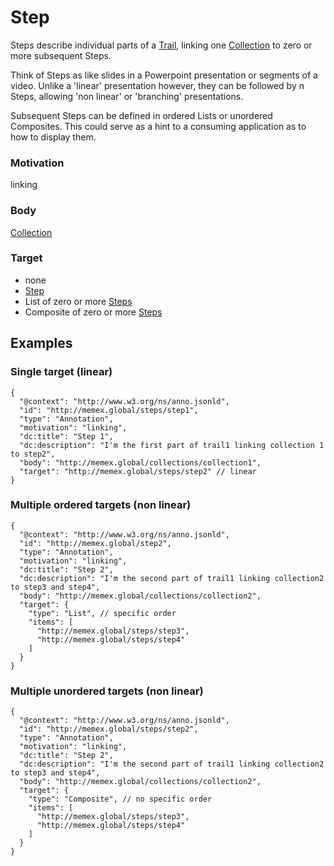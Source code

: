 
# Step

Steps describe individual parts of a [Trail](Trail.md), linking one [Collection](Collection.md) to zero or more subsequent Steps.

Think of Steps as like slides in a Powerpoint presentation or segments of a video. Unlike a 'linear' presentation however, they can be followed by n Steps, allowing 'non linear' or 'branching' presentations. 

Subsequent Steps can be defined in ordered Lists or unordered Composites. This could serve as a hint to a consuming application as to how to display them.

### Motivation 
linking

### Body
[Collection](Collection.md)

### Target
- none
- [Step](Step.md)
- List of zero or more [Steps](Step.md)
- Composite of zero or more [Steps](Step.md)

## Examples

### Single target (linear)

```
{
  "@context": "http://www.w3.org/ns/anno.jsonld",
  "id": "http://memex.global/steps/step1",
  "type": "Annotation",
  "motivation": "linking",
  "dc:title": "Step 1",
  "dc:description": "I'm the first part of trail1 linking collection 1 to step2",
  "body": "http://memex.global/collections/collection1",
  "target": "http://memex.global/steps/step2" // linear
}
```

### Multiple ordered targets (non linear)
```
{
  "@context": "http://www.w3.org/ns/anno.jsonld",
  "id": "http://memex.global/step2",
  "type": "Annotation",
  "motivation": "linking",
  "dc:title": "Step 2",
  "dc:description": "I'm the second part of trail1 linking collection2 to step3 and step4",
  "body": "http://memex.global/collections/collection2",
  "target": {
    "type": "List", // specific order
    "items": [
      "http://memex.global/steps/step3",
      "http://memex.global/steps/step4"
    ]
  }
}
```

### Multiple unordered targets (non linear)
```
{
  "@context": "http://www.w3.org/ns/anno.jsonld",
  "id": "http://memex.global/steps/step2",
  "type": "Annotation",
  "motivation": "linking",
  "dc:title": "Step 2",
  "dc:description": "I'm the second part of trail1 linking collection2 to step3 and step4",
  "body": "http://memex.global/collections/collection2",
  "target": {
    "type": "Composite", // no specific order
    "items": [
      "http://memex.global/steps/step3",
      "http://memex.global/steps/step4"
    ]
  }
}
```